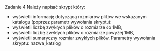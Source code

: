 Zadanie 4
Należy napisać skrypt który:
- wyświetli informację dotyczącą rozmiarów plików we wskazanym katalogu (poprzez parametr
wywołania skryptu):
- wyświetli liczbę zwykłych plików o rozmiarze do 1MB,
- wyświetli liczbę zwykłych plików o rozmiarze powyżej 1MB,
- wyświetli sumaryczny rozmiar zwykłych plików.
Parametry wywołania skryptu:
nazwa_katalog